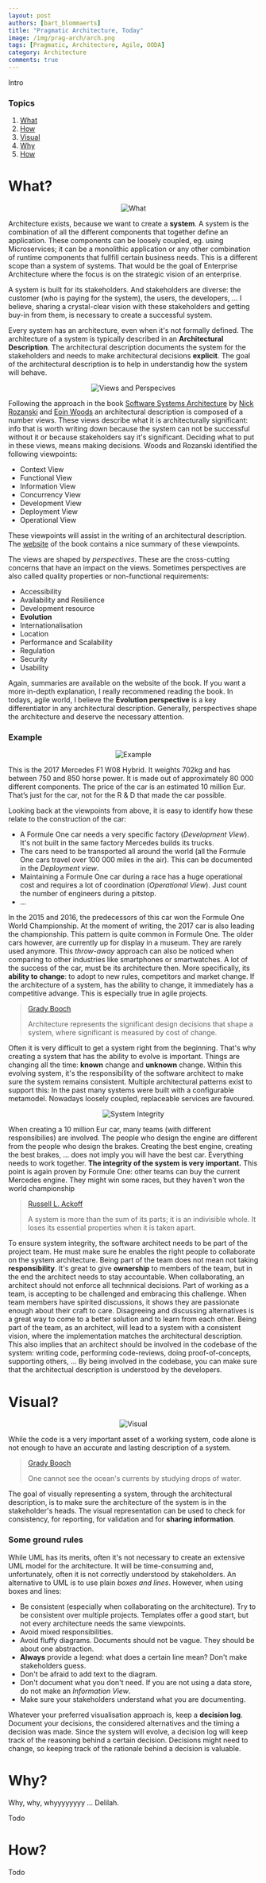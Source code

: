 ```yaml
---
layout: post
authors: [bart_blommaerts]
title: "Pragmatic Architecture, Today"
image: /img/prag-arch/arch.png
tags: [Pragmatic, Architecture, Agile, OODA]
category: Architecture
comments: true
---
```


Intro

### Topics

1. [What](#1-what)
1. [How](#2-how)
1. [Visual](#3-visual)
1. [Why](#4-why)
1. [How](#5-how)

# What?

<p style="text-align: center;">
  <img class="image fit" alt="What" src="/img/prag-arch/what.png">
</p>

Architecture exists, because we want to create a **system**. 
A system is the combination of all the different components that together define an application.
These components can be loosely coupled, eg. using Microservices; it can be a monolithic application or any other combination of runtime components that fullfill certain business needs.
This is a different scope than a system of systems.
That would be the goal of Enterprise Architecture where the focus is on the strategic vision of an enterprise.

A system is built for its stakeholders. 
And stakeholders are diverse: the customer (who is paying for the system), the users, the developers, ... 
I believe, sharing a crystal-clear vision with these stakeholders and getting buy-in from them, is necessary to create a successful system.

Every system has an architecture, even when it's not formally defined. 
The architecture of a system is typically described in an **Architectural Description**.
The architectural description documents the system for the stakeholders and needs to make architectural decisions **explicit**.
The goal of the architectural description is to help in understandig how the system will behave.

<p style="text-align: center;">
  <img class="image fit" alt="Views and Perspecives" src="/img/prag-arch/views-and-perspectives.png">
</p>

Following the approach in the book [Software Systems Architecture](http://www.viewpoints-and-perspectives.info/) by [Nick Rozanski](https://twitter.com/nickrozanski) and [Eoin Woods](https://twitter.com/eoinwoodz) an architectural description is composed of a number views.
These views describe what it is architecturally significant: info that is worth writing down because the system can not be successful without it or because stakeholders say it's significant.
Deciding what to put in these views, means making decisions.
Woods and Rozanski identified the following viewpoints:

* Context View
* Functional View
* Information View
* Concurrency View
* Development View
* Deployment View
* Operational View

These viewpoints will assist in the writing of an architectural description.
The [website](http://www.viewpoints-and-perspectives.info/) of the book contains a nice summary of these viewpoints.

The views are shaped by _perspectives_. 
These are the cross-cutting concerns that have an impact on the views. 
Sometimes perspectives are also called quality properties or non-functional requirements:

* Accessibility
* Availability and Resilience
* Development resource
* **Evolution**
* Internationalisation
* Location
* Performance and Scalability
* Regulation
* Security 
* Usability

Again, summaries are available on the website of the book.
If you want a more in-depth explanation, I really recommened reading the book.
In todays, agile world, I believe the **Evolution perspective** is a key differentiator in any architectural description.
Generally, perspectives shape the architecture and deserve the necessary attention.

### Example

<p style="text-align: center;">
  <img class="image fit" alt="Example" src="/img/prag-arch/f1.png">
</p>

This is the 2017 Mercedes F1 W08 Hybrid. 
It weights 702kg and has between 750 and 850 horse power. 
It is made out of approximately 80 000 different components. 
The price of the car is an estimated 10 million Eur. 
That’s just for the car, not for the R &amp; D that made the car possible.

Looking back at the viewpoints from above, it is easy to identify how these relate to the construction of the car:

* A Formule One car needs a very specific factory (_Development View_).
It's not built in the same factory Mercedes builds its trucks.
* The cars need to be transported all around the world (all the Formule One cars travel over 100 000 miles in the air).
This can be documented in the _Deployment view_.
* Maintaining a Formule One car during a race has a huge operational cost and requires a lot of coordination (_Operational View_).
Just count the number of engineers during a pitstop.
* ...

In the 2015 and 2016, the predecessors of this car won the Formule One World Championship.
At the moment of writing, the 2017 car is also leading the championship.
This pattern is quite common in Formule One.
The older cars however, are currently up for display in a museum.
They are rarely used anymore.
This _throw-away_ approach can also be noticed when comparing to other industries like smartphones or smartwatches.
A lot of the success of the car, must be its architecture then.
More specifically, its **ability to change**: to adopt to new rules, competitors and market change.
If the architecture of a system, has the ability to change, it immediately has a competitive advange.
This is especially true in agile projects.

> [Grady Booch](https://nl.wikipedia.org/wiki/Grady_Booch)
>
> Architecture represents the significant design decisions that shape a system, where significant is measured by cost of change.

Often it is very difficult to get a system right from the beginning.
That's why creating a system that has the ability to evolve is important.
Things are changing all the time: **known** change and **unknown** change.
Within this evolving system, it's the responsibility of the software architect to make sure the system remains consistent.
Multiple architectural patterns exist to support this:
In the past many systems were built with a configurable metamodel. 
Nowadays loosely coupled, replaceable services are favoured.

<p style="text-align: center;">
  <img class="image fit" alt="System Integrity" src="/img/prag-arch/engine.png">
</p>

When creating a 10 million Eur car, many teams (with different responsibilies) are involved.
The people who design the engine are different from the people who design the brakes.
Creating the best engine, creating the best brakes, ... does not imply you will have the best car.
Everything needs to work together.
**The integrity of the system is very important.**
This point is again proven by Formule One: other teams can buy the current Mercedes engine.
They might win some races, but they haven't won the world championship

> [Russell L. Ackoff](https://en.wikipedia.org/wiki/Russell_L._Ackoff)
>
> A system is more than the sum of its parts; it is an indivisible whole. 
> It loses its essential properties when it is taken apart.

To ensure system integrity, the software architect needs to be part of the project team.
He must make sure he enables the right people to collaborate on the system architecture.
Being part of the team does not mean not taking **responsibility**.
It's great to give **ownership** to members of the team, but in the end the architect needs to stay accountable.
When collaborating, an architect should not enforce all technnical decisions.
Part of working as a team, is accepting to be challenged and embracing this challenge.
When team members have spirited discussions, it shows they are passionate enough about their craft to care.
Disagreeing and discussing alternatives is a great way to come to a better solution and to learn from each other.
Being part of the team, as an architect, will lead to a system with a consistent vision, where the implementation matches the architectural description.
This also implies that an architect should be involved in the codebase of the system: writing code, performing code-reviews, doing proof-of-concepts, supporting others, ...
By being involved in the codebase, you can make sure that the architectual description is understood by the developers.

# Visual?

<p style="text-align: center;">
  <img class="image fit" alt="Visual" src="/img/prag-arch/visual.png">
</p>

While the code is a very important asset of a working system, code alone is not enough to have an accurate and lasting description of a system.

> [Grady Booch](https://nl.wikipedia.org/wiki/Grady_Booch)
>
> One cannot see the ocean's currents by studying drops of water.

The goal of visually representing a system, through the architectural description, is to make sure the architecture of the system is in the stakeholder's heads.
The visual representation can be used to check for consistency, for reporting, for validation and for **sharing information**.

### Some ground rules

While UML has its merits, often it's not necessary to create an extensive UML model for the architecture.
It will be time-consuming and, unfortunately, often it is not correctly understood by stakeholders.
An alternative to UML is to use plain _boxes and lines_.
However, when using boxes and lines:

* Be consistent (especially when collaborating on the architecture).
Try to be consistent over multiple projects. 
Templates offer a good start, but not every architecture needs the same viewpoints.
* Avoid mixed responsibilities.
* Avoid fluffy diagrams. Documents should not be vague. They should be about one abstraction.
* **Always** provide a legend: what does a certain line mean? Don't make stakeholders guess.
* Don't be afraid to add text to the diagram.
* Don't document what you don't need. 
If you are not using a data store, do not make an _Information View_.
* Make sure your stakeholders understand what you are documenting.

Whatever your preferred visualisation approach is, keep a **decision log**.
Document your decisions, the considered alternatives and the timing a decision was made.
Since the system will evolve, a decision log will keep track of the reasoning behind a certain decision.
Decisions might need to change, so keeping track of the rationale behind a decision is valuable.

# Why?

Why, why, whyyyyyyyy ... Delilah.

Todo




# How?

Todo


